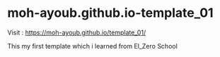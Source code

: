 # moh-ayoub.github.io-template_01

Visit : https://moh-ayoub.github.io/template_01/

This my first template which i learned from El_Zero School
